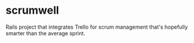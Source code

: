 # scrumwell
Rails project that integrates Trello for scrum management that's hopefully smarter than the average sprint.
